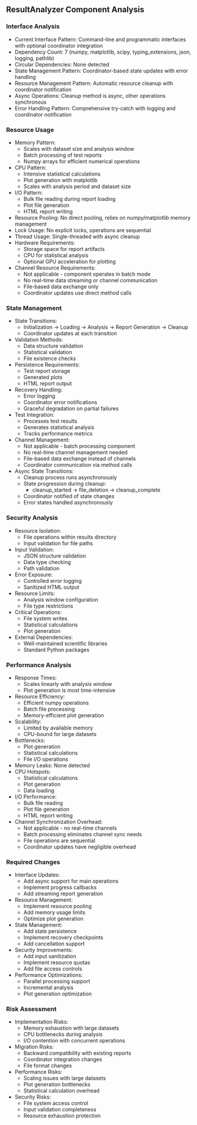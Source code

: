 ## ResultAnalyzer Component Analysis

### Interface Analysis
- Current Interface Pattern: Command-line and programmatic interfaces with optional coordinator integration
- Dependency Count: 7 (numpy, matplotlib, scipy, typing_extensions, json, logging, pathlib)
- Circular Dependencies: None detected
- State Management Pattern: Coordinator-based state updates with error handling
- Resource Management Pattern: Automatic resource cleanup with coordinator notification
- Async Operations: Cleanup method is async, other operations synchronous
- Error Handling Pattern: Comprehensive try-catch with logging and coordinator notification

### Resource Usage
- Memory Pattern: 
  - Scales with dataset size and analysis window
  - Batch processing of test reports
  - Numpy arrays for efficient numerical operations
- CPU Pattern:
  - Intensive statistical calculations
  - Plot generation with matplotlib
  - Scales with analysis period and dataset size
- I/O Pattern:
  - Bulk file reading during report loading
  - Plot file generation
  - HTML report writing
- Resource Pooling: No direct pooling, relies on numpy/matplotlib memory management
- Lock Usage: No explicit locks, operations are sequential
- Thread Usage: Single-threaded with async cleanup
- Hardware Requirements:
  - Storage space for report artifacts
  - CPU for statistical analysis
  - Optional GPU acceleration for plotting
- Channel Resource Requirements:
  - Not applicable - component operates in batch mode
  - No real-time data streaming or channel communication
  - File-based data exchange only
  - Coordinator updates use direct method calls

### State Management
- State Transitions:
  - Initialization → Loading → Analysis → Report Generation → Cleanup
  - Coordinator updates at each transition
- Validation Methods:
  - Data structure validation
  - Statistical validation
  - File existence checks
- Persistence Requirements:
  - Test report storage
  - Generated plots
  - HTML report output
- Recovery Handling:
  - Error logging
  - Coordinator error notifications
  - Graceful degradation on partial failures
- Test Integration:
  - Processes test results
  - Generates statistical analysis
  - Tracks performance metrics
- Channel Management:
  - Not applicable - batch processing component
  - No real-time channel management needed
  - File-based data exchange instead of channels
  - Coordinator communication via method calls
- Async State Transitions:
  - Cleanup process runs asynchronously
  - State progression during cleanup:
    * cleanup_started → file_deletion → cleanup_complete
  - Coordinator notified of state changes
  - Error states handled asynchronously

### Security Analysis
- Resource Isolation:
  - File operations within results directory
  - Input validation for file paths
- Input Validation:
  - JSON structure validation
  - Data type checking
  - Path validation
- Error Exposure:
  - Controlled error logging
  - Sanitized HTML output
- Resource Limits:
  - Analysis window configuration
  - File type restrictions
- Critical Operations:
  - File system writes
  - Statistical calculations
  - Plot generation
- External Dependencies:
  - Well-maintained scientific libraries
  - Standard Python packages

### Performance Analysis
- Response Times:
  - Scales linearly with analysis window
  - Plot generation is most time-intensive
- Resource Efficiency:
  - Efficient numpy operations
  - Batch file processing
  - Memory-efficient plot generation
- Scalability:
  - Limited by available memory
  - CPU-bound for large datasets
- Bottlenecks:
  - Plot generation
  - Statistical calculations
  - File I/O operations
- Memory Leaks: None detected
- CPU Hotspots:
  - Statistical calculations
  - Plot generation
  - Data loading
- I/O Performance:
  - Bulk file reading
  - Plot file generation
  - HTML report writing
- Channel Synchronization Overhead:
  - Not applicable - no real-time channels
  - Batch processing eliminates channel sync needs
  - File operations are sequential
  - Coordinator updates have negligible overhead

### Required Changes
- Interface Updates:
  - Add async support for main operations
  - Implement progress callbacks
  - Add streaming report generation
- Resource Management:
  - Implement resource pooling
  - Add memory usage limits
  - Optimize plot generation
- State Management:
  - Add state persistence
  - Implement recovery checkpoints
  - Add cancellation support
- Security Improvements:
  - Add input sanitization
  - Implement resource quotas
  - Add file access controls
- Performance Optimizations:
  - Parallel processing support
  - Incremental analysis
  - Plot generation optimization

### Risk Assessment
- Implementation Risks:
  - Memory exhaustion with large datasets
  - CPU bottlenecks during analysis
  - I/O contention with concurrent operations
- Migration Risks:
  - Backward compatibility with existing reports
  - Coordinator integration changes
  - File format changes
- Performance Risks:
  - Scaling issues with large datasets
  - Plot generation bottlenecks
  - Statistical calculation overhead
- Security Risks:
  - File system access control
  - Input validation completeness
  - Resource exhaustion protection
